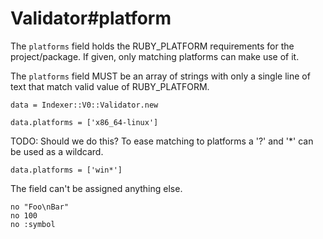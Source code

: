 # Validator#platform

The `platforms` field holds the RUBY_PLATFORM requirements for the project/package.
If given, only matching platforms can make use of it.

The `platforms` field MUST be an array of strings with only a single line of text
that match valid value of RUBY_PLATFORM.

    data = Indexer::V0::Validator.new

    data.platforms = ['x86_64-linux']

TODO: Should we do this?
To ease matching to platforms a '?' and '*' can be used as a wildcard.

    data.platforms = ['win*']

The field can't be assigned anything else.

    no "Foo\nBar"
    no 100
    no :symbol

